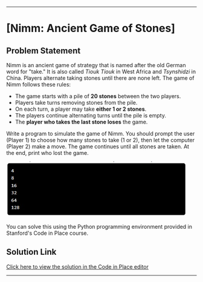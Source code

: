 
---

# [Nimm: Ancient Game of Stones]

## Problem Statement

Nimm is an ancient game of strategy that is named after the old German word for "take." It is also called *Tiouk Tiouk* in West Africa and *Tsynshidzi* in China. Players alternate taking stones until there are none left. The game of Nimm follows these rules:

- The game starts with a pile of **20 stones** between the two players.
- Players take turns removing stones from the pile.
- On each turn, a player may take **either 1 or 2 stones**.
- The players continue alternating turns until the pile is empty.
- The **player who takes the last stone loses** the game.

Write a program to simulate the game of Nimm. You should prompt the user (Player 1) to choose how many stones to take (1 or 2), then let the computer (Player 2) make a move. The game continues until all stones are taken. At the end, print who lost the game.

![Sample Result](result.jpeg)

You can solve this using the Python programming environment provided in Stanford's Code in Place course.



## Solution Link

[Click here to view the solution in the Code in Place editor](https://codeinplace.stanford.edu/cip5/share/fWqTlD2uD9lNTZzc0jNM)

---
